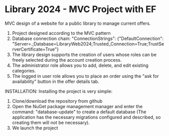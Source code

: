 # Library 2024 - MVC Project with EF
MVC design of a website for a public library to manage current offers.

1. Project designed according to the MVC pattern
2. Database connection chain:
   "ConnectionStrings": {"DefaultConnection": "Server=.;Database=LibraryWeb2024;Trusted_Connection=True;TrustServerCertificate=True"}
3. The library design supports the creation of users whose roles can be freely selected during the account creation process.
4. The administrator role allows you to add, delete, and edit existing categories.
5. The logged in user role allows you to place an order using the "ask for availability" button in the offer details tab.

INSTALLATION:
Installing the project is very simple:
1. Clone/download the repository from github
2. Open the NuGet package management manager and enter the command: "database-update" to create a default database (The application has the necessary migrations configured and described, so creating them will not be necessary).
3. We launch the project
